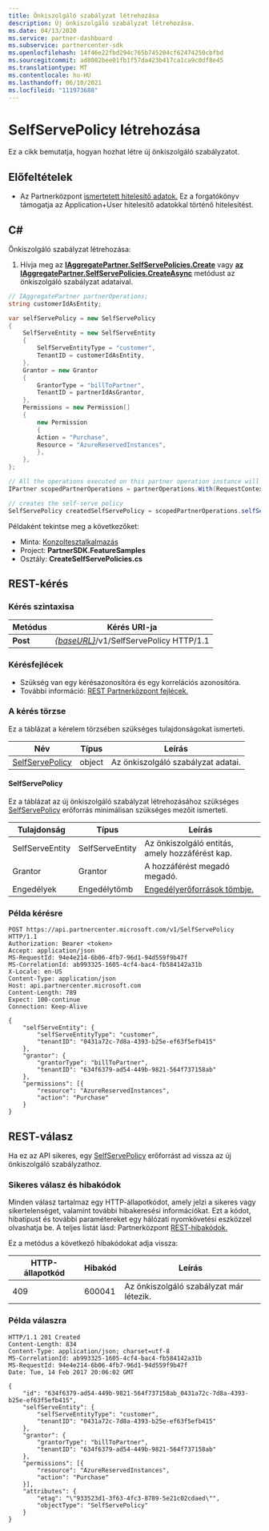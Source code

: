 ```yaml
---
title: Önkiszolgáló szabályzat létrehozása
description: Új önkiszolgáló szabályzat létrehozása.
ms.date: 04/13/2020
ms.service: partner-dashboard
ms.subservice: partnercenter-sdk
ms.openlocfilehash: 14f46e22fbd294c765b745204cf62474250cbfbd
ms.sourcegitcommit: ad8082bee01fb1f57da423b417ca1ca9c0df8e45
ms.translationtype: MT
ms.contentlocale: hu-HU
ms.lasthandoff: 06/10/2021
ms.locfileid: "111973688"
---
```

# <a name="create-a-selfservepolicy"></a>SelfServePolicy létrehozása

Ez a cikk bemutatja, hogyan hozhat létre új önkiszolgáló szabályzatot.

## <a name="prerequisites"></a>Előfeltételek

- Az Partnerközpont [ismertetett hitelesítő adatok.](partner-center-authentication.md) Ez a forgatókönyv támogatja az Application+User hitelesítő adatokkal történő hitelesítést.

## <a name="c"></a>C\#

Önkiszolgáló szabályzat létrehozása:

1. Hívja meg az [**IAggregatePartner.SelfServePolicies.Create**](/dotnet/api/microsoft.store.partnercenter.iselfservepoliciescollection.create) vagy [**az IAggregatePartner.SelfServePolicies.CreateAsync**](/dotnet/api/microsoft.store.partnercenter.iselfservepoliciescollection.createasync) metódust az önkiszolgáló szabályzat adataival.

``` csharp
// IAggregatePartner partnerOperations;
string customerIdAsEntity;

var selfServePolicy = new SelfServePolicy
{
    SelfServeEntity = new SelfServeEntity
    {
        SelfServeEntityType = "customer",
        TenantID = customerIdAsEntity,
    },
    Grantor = new Grantor
    {
        GrantorType = "billToPartner",
        TenantID = partnerIdAsGrantor,
    },
    Permissions = new Permission[]
    {
        new Permission
        {
        Action = "Purchase",
        Resource = "AzureReservedInstances",
        },
    },
};

// All the operations executed on this partner operation instance will share the same correlation Id but will differ in request Id
IPartner scopedPartnerOperations = partnerOperations.With(RequestContextFactory.Instance.Create(Guid.NewGuid()));

// creates the self-serve policy
SelfServePolicy createdSelfServePolicy = scopedPartnerOperations.selfServePolicies.Create(selfServePolicy);
```

Példaként tekintse meg a következőket:

- Minta: [Konzoltesztalkalmazás](console-test-app.md)
- Project: **PartnerSDK.FeatureSamples**
- Osztály: **CreateSelfServePolicies.cs**


## <a name="rest-request"></a>REST-kérés

### <a name="request-syntax"></a>Kérés szintaxisa

| Metódus   | Kérés URI-ja                                                       |
|----------|-------------------------------------------------------------------|
| **Post** | [*{baseURL}*](partner-center-rest-urls.md)/v1/SelfServePolicy HTTP/1.1 |

### <a name="request-headers"></a>Kérésfejlécek

- Szükség van egy kérésazonosítóra és egy korrelációs azonosítóra.
- További információ: [REST Partnerközpont fejlécek.](headers.md)

### <a name="request-body"></a>A kérés törzse

Ez a táblázat a kérelem törzsében szükséges tulajdonságokat ismerteti.

| Név                              | Típus   | Leírás                                 |
|------------------------------------------------------------------|--------|---------------------------------------------|
| [SelfServePolicy](self-serve-policy-resources.md#selfservepolicy)| object | Az önkiszolgáló szabályzat adatai. |

#### <a name="selfservepolicy"></a>SelfServePolicy

Ez a táblázat az új önkiszolgáló szabályzat létrehozásához szükséges [SelfServePolicy](self-serve-policy-resources.md#selfservepolicy) erőforrás minimálisan szükséges mezőit ismerteti.

| Tulajdonság              | Típus             | Leírás                                                                                            |
|-----------------------|------------------|--------------------------------------------------------------------------------------------------------|
| SelfServeEntity       | SelfServeEntity  | Az önkiszolgáló entitás, amely hozzáférést kap.                                                     |
| Grantor               | Grantor          | A hozzáférést megadó megadó.                                                                    |
| Engedélyek           | Engedélytömb| [Engedélyerőforrások tömbje.](self-serve-policy-resources.md#permission)                                                                     |


### <a name="request-example"></a>Példa kérésre

```http
POST https://api.partnercenter.microsoft.com/v1/SelfServePolicy HTTP/1.1
Authorization: Bearer <token>
Accept: application/json
MS-RequestId: 94e4e214-6b06-4fb7-96d1-94d559f9b47f
MS-CorrelationId: ab993325-1605-4cf4-bac4-fb584142a31b
X-Locale: en-US
Content-Type: application/json
Host: api.partnercenter.microsoft.com
Content-Length: 789
Expect: 100-continue
Connection: Keep-Alive

{
    "selfServeEntity": {
        "selfServeEntityType": "customer",
        "tenantID": "0431a72c-7d8a-4393-b25e-ef63f5efb415"
    },
    "grantor": {
        "grantorType": "billToPartner",
        "tenantID": "634f6379-ad54-449b-9821-564f737158ab"
    },
    "permissions": [{
        "resource": "AzureReservedInstances",
        "action": "Purchase"
    }
}
```

## <a name="rest-response"></a>REST-válasz

Ha ez az API sikeres, egy [SelfServePolicy](self-serve-policy-resources.md#selfservepolicy) erőforrást ad vissza az új önkiszolgáló szabályzathoz.

### <a name="response-success-and-error-codes"></a>Sikeres válasz és hibakódok

Minden válasz tartalmaz egy HTTP-állapotkódot, amely jelzi a sikeres vagy sikertelenséget, valamint további hibakeresési információkat. Ezt a kódot, hibatípust és további paramétereket egy hálózati nyomkövetési eszközzel olvashatja be. A teljes listát lásd: Partnerközpont [REST-hibakódok.](error-codes.md)

Ez a metódus a következő hibakódokat adja vissza:

| HTTP-állapotkód     | Hibakód   | Leírás                                                                |
|----------------------|--------------|----------------------------------------------------------------------------|
| 409                  | 600041       | Az önkiszolgáló szabályzat már létezik.                                                     |


### <a name="response-example"></a>Példa válaszra

```http
HTTP/1.1 201 Created
Content-Length: 834
Content-Type: application/json; charset=utf-8
MS-CorrelationId: ab993325-1605-4cf4-bac4-fb584142a31b
MS-RequestId: 94e4e214-6b06-4fb7-96d1-94d559f9b47f
Date: Tue, 14 Feb 2017 20:06:02 GMT

{
    "id": "634f6379-ad54-449b-9821-564f737158ab_0431a72c-7d8a-4393-b25e-ef63f5efb415",
    "selfServeEntity": {
        "selfServeEntityType": "customer",
        "tenantID": "0431a72c-7d8a-4393-b25e-ef63f5efb415"
    },
    "grantor": {
        "grantorType": "billToPartner",
        "tenantID": "634f6379-ad54-449b-9821-564f737158ab"
    },
    "permissions": [{
        "resource": "AzureReservedInstances",
        "action": "Purchase"
    }],
    "attributes": {
        "etag": "\"933523d1-3f63-4fc3-8789-5e21c02cdaed\"",
        "objectType": "SelfServePolicy"
    }
}
```
